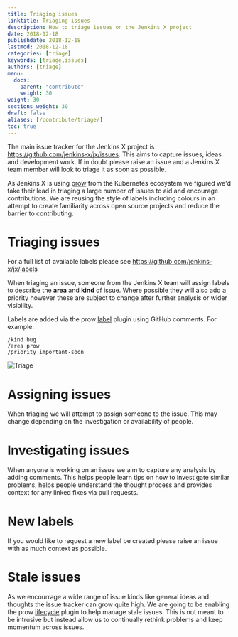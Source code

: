 ```yaml
---
title: Triaging issues
linktitle: Triaging issues
description: How to triage issues on the Jenkins X project
date: 2018-12-18
publishdate: 2018-12-18
lastmod: 2018-12-18
categories: [triage]
keywords: [triage,issues]
authors: [triage]
menu:
  docs:
    parent: "contribute"
    weight: 30
weight: 30
sections_weight: 30
draft: false
aliases: [/contribute/triage/]
toc: true
---
```


The main issue tracker for the Jenkins X project is https://github.com/jenkins-x/jx/issues.  This aims to capture issues, ideas and development work.  If in doubt please raise an issue and a Jenkins X team member will look to triage it as soon as possible.

As Jenkins X is using [prow](https://www.cloudbees.com/blog/serverless-jenkins-jenkins-x) from the Kubernetes ecosystem we figured we'd take their lead in triaging a large number of issues to aid and encourage contributions.  We are reusing the style of labels including colours in an attempt to create familiarity across open source projects and reduce the barrier to contributing.

# Triaging issues

For a full list of available labels please see https://github.com/jenkins-x/jx/labels

When triaging an issue, someone from the Jenkins X team will assign labels to describe the __area__ and __kind__ of issue.  Where possible they will also add a priority however these are subject to change after further analysis or wider visibility.

Labels are added via the prow [label](https://prow.k8s.io/plugins) plugin using GitHub comments.  For example:
```
/kind bug
/area prow
/priority important-soon
```
![Triage](/images/contribute/triage.png)

# Assigning issues

When triaging we will attempt to assign someone to the issue.  This may change depending on the investigation or availability of people.

# Investigating issues

When anyone is working on an issue we aim to capture any analysis by adding comments.  This helps people learn tips on how to investigate similar problems, helps people understand the thought process and provides context for any linked fixes via pull requests.

# New labels

If you would like to request a new label be created please raise an issue with as much context as possible.

# Stale issues

As we encourrage a wide range of issue kinds like general ideas and thoughts the issue tracker can grow quite high.  We are going to be enabling the prow [lifecycle](https://prow.k8s.io/plugins) plugin to help manage stale issues.  This is not meant to be intrusive but instead allow us to continually rethink problems and keep momentum across issues.
